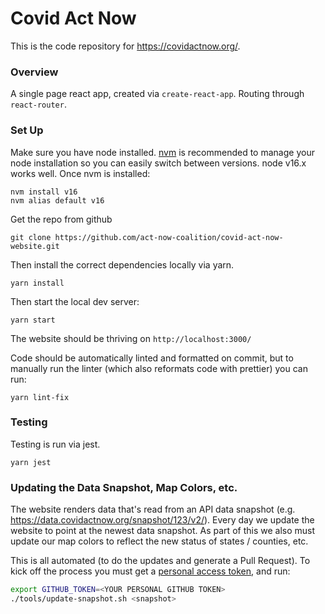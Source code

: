 # Covid Act Now

This is the code repository for https://covidactnow.org/.

### Overview

A single page react app, created via `create-react-app`. Routing through `react-router`.


### Set Up

Make sure you have node installed. [nvm](https://github.com/nvm-sh/nvm) is recommended to manage your node installation so you can easily switch between versions.  node v16.x works well. Once nvm is installed:
```
nvm install v16
nvm alias default v16
```

Get the repo from github
```
git clone https://github.com/act-now-coalition/covid-act-now-website.git
```

Then install the correct dependencies locally via yarn.
```
yarn install
```

Then start the local dev server:
```
yarn start
```

The website should be thriving on `http://localhost:3000/`


Code should be automatically linted and formatted on commit, but to manually run the linter (which also reformats code with prettier) you can run:
```
yarn lint-fix
```

### Testing

Testing is run via jest.
```
yarn jest
```

### Updating the Data Snapshot, Map Colors, etc.
The website renders data that's read from an API data snapshot (e.g.
https://data.covidactnow.org/snapshot/123/v2/). Every day we update the website
to point at the newest data snapshot. As part of this we also must update our
map colors to reflect the new status of states / counties, etc.

This is all automated (to do the updates and generate a Pull Request). To kick off the process you must get a
[personal access token](https://help.github.com/en/github/authenticating-to-github/creating-a-personal-access-token-for-the-command-line),
and run:

```bash
export GITHUB_TOKEN=<YOUR PERSONAL GITHUB TOKEN>
./tools/update-snapshot.sh <snapshot>
```
